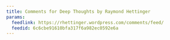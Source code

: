 ```yaml
---
title: Comments for Deep Thoughts by Raymond Hettinger
params:
  feedlink: https://rhettinger.wordpress.com/comments/feed/
  feedid: 6c6cbe91610bfa317f6a982ec0592e6a
---
```

